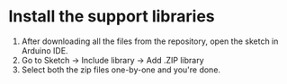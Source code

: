 # Install the support libraries

1. After downloading all the files from the repository, open the sketch in Arduino IDE.
2. Go to Sketch -> Include library -> Add .ZIP library
3. Select both the zip files one-by-one and you're done.
